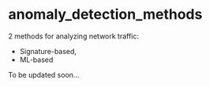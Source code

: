 # anomaly_detection_methods
2 methods for analyzing network traffic: 
- Signature-based,
- ML-based

To be updated soon...